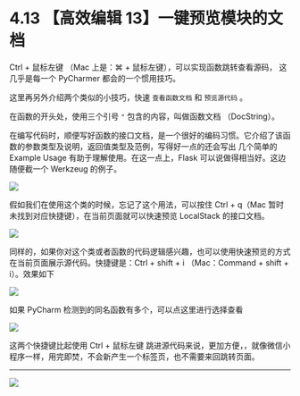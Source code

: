 # 4.13 【高效编辑 13】一键预览模块的文档



Ctrl + 鼠标左键 （Mac 上是：⌘  + 鼠标左键），可以实现函数跳转查看源码， 这几乎是每一个 PyCharmer 都会的一个惯用技巧。

这里再另外介绍两个类似的小技巧，快速 `查看函数文档` 和 `预览源代码` 。

在函数的开头处，使用三个引号 `"` 包含的内容，叫做函数文档 （DocString）。

在编写代码时，顺便写好函数的接口文档，是一个很好的编码习惯。它介绍了该函数的参数类型及说明，返回值类型及范例，写得好一点的还会写出 几个简单的 Example Usage 有助于理解使用。在这一点上，Flask 可以说做得相当好。这边随便截一个 Werkzeug 的例子。

![](http://image.iswbm.com/20190507152911.png)

假如我们在使用这个类的时候，忘记了这个用法，可以按住 Ctrl + q（Mac 暂时未找到对应快捷键），在当前页面就可以快速预览 LocalStack 的接口文档。

![](http://image.iswbm.com/20190507152840.png)

同样的，如果你对这个类或者函数的代码逻辑感兴趣，也可以使用快速预览的方式在当前页面展示源代码。快捷键是：Ctrl + shift + i （Mac：Command + shift + i）。效果如下

![](http://image.iswbm.com/20190507153847.png)

如果 PyCharm 检测到的同名函数有多个，可以点这里进行选择查看

![](http://image.iswbm.com/20190507154027.png)

这两个快捷键比起使用 Ctrl + 鼠标左键 跳进源代码来说，更加方便，，就像微信小程序一样，用完即焚，不会新产生一个标签页，也不需要来回跳转页面。



---



![](https://open.weixin.qq.com/qr/code?username=idealyard)